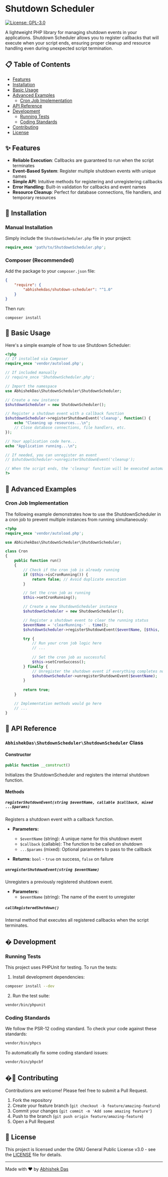 # Shutdown Scheduler

[![License: GPL-3.0](https://img.shields.io/badge/License-GPL%203.0-blue.svg)](https://opensource.org/licenses/GPL-3.0)

A lightweight PHP library for managing shutdown events in your applications. Shutdown Scheduler allows you to register callbacks that will execute when your script ends, ensuring proper cleanup and resource handling even during unexpected script termination.

## 📋 Table of Contents

- [Features](#-features)
- [Installation](#-installation)
- [Basic Usage](#-basic-usage)
- [Advanced Examples](#-advanced-examples)
  - [Cron Job Implementation](#cron-job-implementation)
- [API Reference](#-api-reference)
- [Development](#-development)
  - [Running Tests](#running-tests)
  - [Coding Standards](#coding-standards)
- [Contributing](#-contributing)
- [License](#-license)

## ✨ Features

- **Reliable Execution**: Callbacks are guaranteed to run when the script terminates
- **Event-Based System**: Register multiple shutdown events with unique names
- **Simple API**: Intuitive methods for registering and unregistering callbacks
- **Error Handling**: Built-in validation for callbacks and event names
- **Resource Cleanup**: Perfect for database connections, file handlers, and temporary resources

## 🚀 Installation

### Manual Installation

Simply include the `ShutdownScheduler.php` file in your project:

```php
require_once 'path/to/ShutdownScheduler.php';
```

### Composer (Recommended)

Add the package to your `composer.json` file:

```json
{
    "require": {
        "abhishekdas/shutdown-scheduler": "^1.0"
    }
}
```

Then run:

```
composer install
```

## 🔰 Basic Usage

Here's a simple example of how to use Shutdown Scheduler:

```php
<?php
// If installed via Composer
require_once 'vendor/autoload.php';

// If included manually
// require_once 'ShutdownScheduler.php';

// Import the namespace
use AbhishekDas\ShutdownScheduler\ShutdownScheduler;

// Create a new instance
$shutdownScheduler = new ShutdownScheduler();

// Register a shutdown event with a callback function
$shutdownScheduler->registerShutdownEvent('cleanup', function() {
    echo "Cleaning up resources...\n";
    // Close database connections, file handlers, etc.
});

// Your application code here...
echo "Application running...\n";

// If needed, you can unregister an event
// $shutdownScheduler->unregisterShutdownEvent('cleanup');

// When the script ends, the 'cleanup' function will be executed automatically
?>
```

## 🔄 Advanced Examples

### Cron Job Implementation

The following example demonstrates how to use the ShutdownScheduler in a cron job to prevent multiple instances from running simultaneously:

```php
<?php
require_once 'vendor/autoload.php';

use AbhishekDas\ShutdownScheduler\ShutdownScheduler;

class Cron
{
    public function run()
    {
        // Check if the cron job is already running
        if ($this->isCronRunning()) {
            return false; // Avoid duplicate execution
        }

        // Set the cron job as running
        $this->setCronRunning();

        // Create a new ShutdownScheduler instance
        $shutdownScheduler = new ShutdownScheduler();

        // Register a shutdown event to clear the running status
        $eventName = 'clearRunning-' . time();
        $shutdownScheduler->registerShutdownEvent($eventName, [$this, 'clearCronRunning']);

        try {
            // Run your cron job logic here
            // ...
            
            // Set the cron job as successful
            $this->setCronSuccess();
        } finally {
            // Unregister the shutdown event if everything completes normally
            $shutdownScheduler->unregisterShutdownEvent($eventName);
        }
        
        return true;
    }

    // Implementation methods would go here
    // ...
}
```

## 📘 API Reference

### `AbhishekDas\ShutdownScheduler\ShutdownScheduler` Class

#### Constructor

```php
public function __construct()
```

Initializes the ShutdownScheduler and registers the internal shutdown function.

#### Methods

##### `registerShutdownEvent(string $eventName, callable $callback, mixed ...$params)`

Registers a shutdown event with a callback function.

- **Parameters:**
  - `$eventName` (string): A unique name for this shutdown event
  - `$callback` (callable): The function to be called on shutdown
  - `...$params` (mixed): Optional parameters to pass to the callback

- **Returns:** `bool` - `true` on success, `false` on failure

##### `unregisterShutdownEvent(string $eventName)`

Unregisters a previously registered shutdown event.

- **Parameters:**
  - `$eventName` (string): The name of the event to unregister

##### `callRegisteredShutdown()`

Internal method that executes all registered callbacks when the script terminates.

## � Development

### Running Tests

This project uses PHPUnit for testing. To run the tests:

1. Install development dependencies:

```bash
composer install --dev
```

2. Run the test suite:

```bash
vendor/bin/phpunit
```

### Coding Standards

We follow the PSR-12 coding standard. To check your code against these standards:

```bash
vendor/bin/phpcs
```

To automatically fix some coding standard issues:

```bash
vendor/bin/phpcbf
```

## �👥 Contributing

Contributions are welcome! Please feel free to submit a Pull Request.

1. Fork the repository
2. Create your feature branch (`git checkout -b feature/amazing-feature`)
3. Commit your changes (`git commit -m 'Add some amazing feature'`)
4. Push to the branch (`git push origin feature/amazing-feature`)
5. Open a Pull Request

## 📄 License

This project is licensed under the GNU General Public License v3.0 - see the [LICENSE](LICENSE) file for details.

---

Made with ❤️ by [Abhishek Das](https://stackoverflow.com/users/1634267/jumbo)
